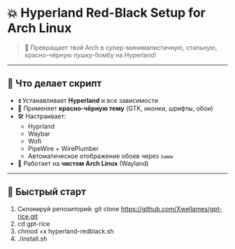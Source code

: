 # 💥 Hyperland Red-Black Setup for Arch Linux

> 🧨 Превращает твой Arch в супер-минималистичную, стильную, красно-чёрную пушку-бомбу на Hyperland!

---

## 🧠 Что делает скрипт

- ⏫ Устанавливает **Hyperland** и все зависимости
- 🎨 Применяет **красно-чёрную тему** (GTK, иконки, шрифты, обои)
- 🛠️ Настраивает:
  - Hyprland
  - Waybar
  - Wofi
  - PipeWire + WirePlumber
  - Автоматическое отображение обоев через `swww`
- 🔋 Работает на **чистом Arch Linux** (Wayland)

---

## 🚀 Быстрый старт

1. Склонируй репозиторий: git clone https://github.com/Xwellames/gpt-rice.git
2. cd gpt-rice
3. chmod +x hyperland-redblack.sh
4. ./install.sh
